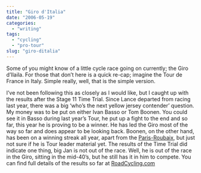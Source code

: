 ```yaml
---
title: "Giro d'Italia"
date: "2006-05-19"
categories:
  - "writing"
tags:
  - "cycling"
  - "pro-tour"
slug: "giro-ditalia"
---
```


Some of you might know of a little cycle race going on currently; the Giro d’Ilaila. For those that don’t here is a quick re-cap; imagine the Tour de France in Italy. Simple really, well, that is the simple version.

I’ve not been following this as closely as I would like, but I caught up with the results after the Stage 11 Time Trial. Since Lance departed from racing last year, there was a big ‘who’s the next yellow jersey contender’ question. My money was to be put on either Ivan Basso or Tom Boonen. You could see it in Basso during last year’s Tour, he put up a fight to the end and so far, this year he is proving to be a winner. He has led the Giro most of the way so far and does appear to be looking back. Boonen, on the other hand, has been on a winning streak all year, apart from the [Paris-Roubaix](https://adamchamberlin.info/2006/04/paris-roubaix/), but just not sure if he is Tour leader material yet. The results of the Time Trial did indicate one thing, big Jan is not out of the race. Well, he is out of the race in the Giro, sitting in the mid-40’s, but he still has it in him to compete. You can find full details of the results so far at [RoadCycling.com](https://www.roadcycling.com/)
